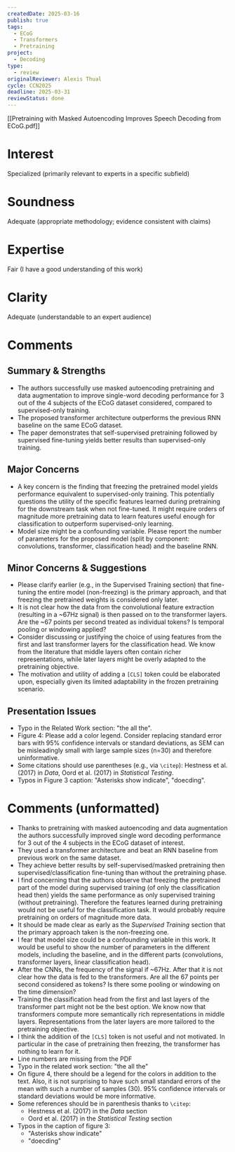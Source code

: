```yaml
---
createdDate: 2025-03-16
publish: true
tags:
  - ECoG
  - Transformers
  - Pretraining
project:
  - Decoding
type:
  - review
originalReviewer: Alexis Thual
cycle: CCN2025
deadline: 2025-03-31
reviewStatus: done
---
```

[[Pretraining with Masked Autoencoding Improves Speech Decoding from ECoG.pdf]]

# Interest
Specialized (primarily relevant to experts in a specific subfield)
# Soundness
Adequate (appropriate methodology; evidence consistent with claims)
# Expertise
Fair (I have a good understanding of this work)
# Clarity
Adequate (understandable to an expert audience)

# Comments
## Summary & Strengths
- The authors successfully use masked autoencoding pretraining and data augmentation to improve single-word decoding performance for 3 out of the 4 subjects of the ECoG dataset considered, compared to supervised-only training.
- The proposed transformer architecture outperforms the previous RNN baseline on the same ECoG dataset.
- The paper demonstrates that self-supervised pretraining followed by supervised fine-tuning yields better results than supervised-only training.

## Major Concerns
- A key concern is the finding that freezing the pretrained model yields performance equivalent to supervised-only training. This potentially questions the utility of the specific features learned during pretraining for the downstream task when not fine-tuned. It might require orders of magnitude more pretraining data to learn features useful enough for classification to outperform supervised-only learning.
- Model size might be a confounding variable. Please report the number of parameters for the proposed model (split by component: convolutions, transformer, classification head) and the baseline RNN.

## Minor Concerns & Suggestions
- Please clarify earlier (e.g., in the Supervised Training section) that fine-tuning the entire model (non-freezing) is the primary approach, and that freezing the pretrained weights is considered only later.
- It is not clear how the data from the convolutional feature extraction (resulting in a ~67Hz signal) is then passed on to the transformer layers. Are the ~67 points per second treated as individual tokens? Is temporal pooling or windowing applied?
- Consider discussing or justifying the choice of using features from the first and last transformer layers for the classification head. We know from the literature that middle layers often contain richer representations, while later layers might be overly adapted to the pretraining objective.
- The motivation and utility of adding a `[CLS]` token could be elaborated upon, especially given its limited adaptability in the frozen pretraining scenario.

## Presentation Issues
- Typo in the Related Work section: "the all the".
- Figure 4: Please add a color legend. Consider replacing standard error bars with 95% confidence intervals or standard deviations, as SEM can be misleadingly small with large sample sizes (n=30) and therefore uninformative.
- Some citations should use parentheses (e.g., via `\citep`): Hestness et al. (2017) in *Data*, Oord et al. (2017) in *Statistical Testing*.
- Typos in Figure 3 caption: "Asterisks show indicate", "doecding".

# Comments (unformatted)
- Thanks to pretraining with masked autoencoding and data augmentation the authors successfully improved single word decoding performance for 3 out of the 4 subjects in the ECoG dataset of interest.
- They used a transformer architecture and beat an RNN baseline from previous work on the same dataset.
- They achieve better results by self-supervised/masked pretraining then supervised/classification fine-tuning than without the pretraining phase.
- I find concerning that the authors observe that freezing the pretrained part of the model during supervised training (of only the classification head then) yields the same performance as only supervised training (without pretraining). Therefore the features learned during pretraining would not be useful for the classification task. It would probably require pretraining on orders of magnitude more data.
- It should be made clear as early as the *Supervised Training* section that the primary approach taken is the non-freezing one.
- I fear that model size could be a confounding variable in this work. It would be useful to show the number of parameters in the different models, including the baseline, and in the different parts (convolutions, transformer layers, linear classification head).
- After the CNNs, the frequency of the signal if ~67Hz. After that it is not clear how the data is fed to the transformers. Are all the 67 points per second considered as tokens? Is there some pooling or windowing on the time dimension?
- Training the classification head from the first and last layers of the transformer part might not be the best option. We know now that transformers compute more semantically rich representations in middle layers. Representations from the later layers are more tailored to the pretraining objective.
- I think the addition of the `[CLS]` token is not useful and not motivated. In particular in the case of pretraining then freezing, the transformer has nothing to learn for it.
- Line numbers are missing from the PDF
- Typo in the related work section: "the all the"
- On figure 4, there should be a legend for the colors in addition to the text. Also, it is not surprising to have such small standard errors of the mean with such a number of samples (30). 95% confidence intervals or standard deviations would be more informative.
- Some references should be in parenthesis thanks to `\citep`:
	- Hestness et al. (2017) in the *Data* section
	- Oord et al. (2017) in the *Statistical Testing* section
- Typos in the caption of figure 3:
	- "Asterisks show indicate"
	- "doecding"